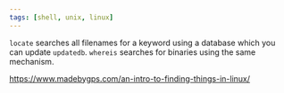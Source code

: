 ```yaml
---
tags: [shell, unix, linux]
---
```


`locate` searches all filenames for a keyword using a database which you can update `updatedb`.
`whereis` searches for binaries using the same mechanism.

https://www.madebygps.com/an-intro-to-finding-things-in-linux/
